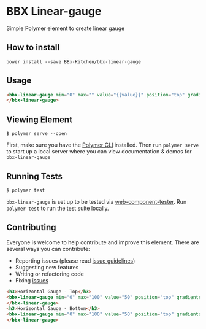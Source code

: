 # BBX Linear-gauge

Simple Polymer element to create linear gauge

## How to install

`bower install --save BBx-Kitchen/bbx-linear-gauge`

## Usage

```html
<bbx-linear-gauge min="0" max="" value="{{value}}" position="top" gradients='[[0,"#A770EF"],[50,"#CF8BF3"],[100,"#FDB99B"]]'>
</bbx-linear-gauge>
```

## Viewing Element

```
$ polymer serve --open
```

First, make sure you have the [Polymer CLI](https://www.npmjs.com/package/polymer-cli) installed. Then run `polymer serve` to start up a local server where you can view documentation & demos for `bbx-linear-gauge`


## Running Tests

```
$ polymer test
```

`bbx-linear-gauge` is set up to be tested via [web-component-tester](https://github.com/Polymer/web-component-tester). Run `polymer test` to run the test suite locally.

## Contributing

Everyone is welcome to help contribute and improve this element. There are several
ways you can contribute:

* Reporting issues (please read [issue guidelines](https://github.com/necolas/issue-guidelines))
* Suggesting new features
* Writing or refactoring code
* Fixing [issues](https://github.com/BBx-Kitchen/bbx-linear-gauge/issues)


<!---
```
<custom-element-demo>
  <template>
    <script src="../webcomponentsjs/webcomponents-lite.js"></script>
    <link rel="import" href="bbx-linear-gauge.html">
    <next-code-block></next-code-block>
  </template>
</custom-element-demo>
```
-->
```html
<h3>Horizontal Gauge - Top</h3>
<bbx-linear-gauge min="0" max="100" value="50" position="top" gradients='[[0,"#A770EF"],[50,"#CF8BF3"],[100,"#FDB99B"]]'>
</bbx-linear-gauge>
<h3>Horizontal Gauge - Bottom</h3>
<bbx-linear-gauge min="0" max="100" value="50" position="top" gradients='[[0,"#A770EF"],[50,"#CF8BF3"],[100,"#FDB99B"]]'>
</bbx-linear-gauge>
```
